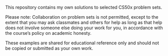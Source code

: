 This repository contains my own solutions to selected CS50x problem sets.

Please note:
Collaboration on problem sets is not permitted, except to the extent that you may ask classmates and others for help as long as that help does not involve someone else doing your work for you, in accordance with the course’s policy on academic honesty.

These examples are shared for educational reference only and should not be copied or submitted as your own work.
